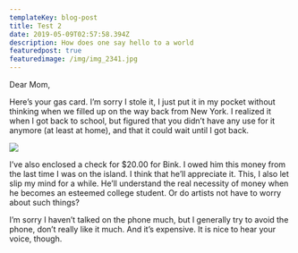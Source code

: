 ```yaml
---
templateKey: blog-post
title: Test 2
date: 2019-05-09T02:57:58.394Z
description: How does one say hello to a world
featuredpost: true
featuredimage: /img/img_2341.jpg
---
```

Dear Mom,

Here’s your gas card. I’m sorry I stole it, I just put it in my pocket without thinking when we filled up on the way back from New York. I realized it when I got back to school, but figured that you didn’t have any use for it anymore (at least at home), and that it could wait until I got back.

![](/img/dscf0069.jpg)

I’ve also enclosed a check for $20.00 for Bink. I owed him this money from the last time I was on the island. I think that he’ll appreciate it. This, I also let slip my mind for a while. He’ll understand the real necessity of money when he becomes an esteemed college student. Or do artists not have to worry about such things?

I’m sorry I haven’t talked on the phone much, but I generally try to avoid the phone, don’t really like it much. And it’s expensive. It is nice to hear your voice, though.
